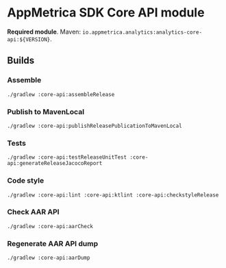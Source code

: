 # AppMetrica SDK Core API module

**Required module**.
Maven: `io.appmetrica.analytics:analytics-core-api:${VERSION}`.

## Builds

### Assemble

`./gradlew :core-api:assembleRelease`

### Publish to MavenLocal

`./gradlew :core-api:publishReleasePublicationToMavenLocal`

### Tests

`./gradlew :core-api:testReleaseUnitTest :core-api:generateReleaseJacocoReport`

### Code style

`./gradlew :core-api:lint :core-api:ktlint :core-api:checkstyleRelease`

### Check AAR API

`./gradlew :core-api:aarCheck`

### Regenerate AAR API dump

`./gradlew :core-api:aarDump`
